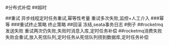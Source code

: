 #分布式补偿
[](https://time.geekbang.org/column/article/41297)
##超时

##重试
异步线程定时任务重试,幂等性考量
[](https://segmentfault.com/a/1190000024570335)
重试多次失败,监控+人工介入
###幂等
###重试终止策略
终止策略
##回滚
冻结,seata事务日志
#例子
##rocketmq发送失败
重试两次仍失败,失败时消息入库,定时任务补偿
##rocketmq消费失败
失败会重试,放入死信队列,定时任务从死信队列捞到数据库,定时任务补偿
